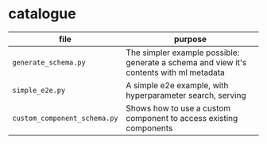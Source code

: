 # catalogue

| file                         | purpose                                                                                 |
| ---------------------------- | --------------------------------------------------------------------------------------- |
| `generate_schema.py`         | The simpler example possible: generate a schema and view it's contents with ml metadata |
| `simple_e2e.py`              | A simple e2e example, with hyperparameter search, serving                               |
| `custom_component_schema.py` | Shows how to use a custom component to access existing components                       |
